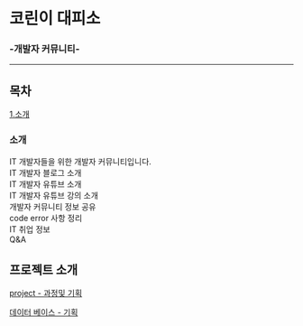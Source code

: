 # 코린이 대피소
### -개발자 커뮤니티-

---

## 목차

[1.소개](#소개)<br>


### 소개 

IT 개발자들을 위한 개발자 커뮤니티입니다.<br>
IT 개발자 블로그 소개 <br>
IT 개발자 유튜브 소개 <br>
IT 개발자 유튜브 강의 소개<br>
개발자 커뮤니티 정보 공유 <br>
code error 사항 정리<br>
IT 취업 정보 <br>
Q&A <br>

## 프로젝트 소개

[project - 과정및 기획]([https://docs.google.com/presentation/d/1bwWnCMcX6VdLfATa68Uuz4mqvmzMLEKn/edit#slide=id.p2])

[ 데이터 베이스 - 기획 ]([https://docs.google.com/spreadsheets/d/1rxwd22JbqlsI1Sy3MDnE35C8PwzDOdbRKNOmSWYknpI/edit#gid=0])

